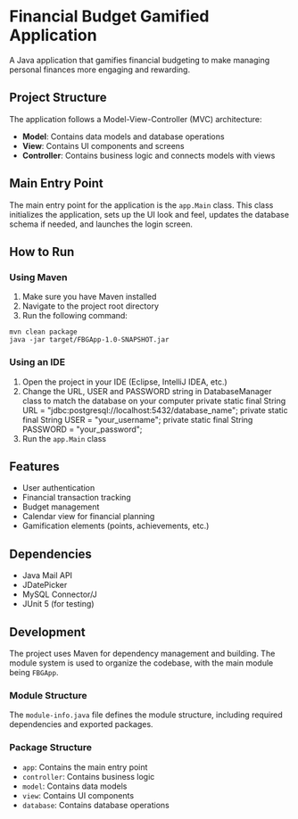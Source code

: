 # Financial Budget Gamified Application

A Java application that gamifies financial budgeting to make managing personal finances more engaging and rewarding.

## Project Structure

The application follows a Model-View-Controller (MVC) architecture:

- **Model**: Contains data models and database operations
- **View**: Contains UI components and screens
- **Controller**: Contains business logic and connects models with views

## Main Entry Point

The main entry point for the application is the `app.Main` class. This class initializes the application, sets up the UI look and feel, updates the database schema if needed, and launches the login screen.

## How to Run

### Using Maven

1. Make sure you have Maven installed
2. Navigate to the project root directory
3. Run the following command:

```
mvn clean package
java -jar target/FBGApp-1.0-SNAPSHOT.jar
```

### Using an IDE

1. Open the project in your IDE (Eclipse, IntelliJ IDEA, etc.)
2. Change the URL, USER and PASSWORD string in DatabaseManager class to match the database on your computer
    private static final String URL = "jdbc:postgresql://localhost:5432/database_name";
    private static final String USER = "your_username";
    private static final String PASSWORD = "your_password";
3. Run the `app.Main` class

## Features

- User authentication
- Financial transaction tracking
- Budget management
- Calendar view for financial planning
- Gamification elements (points, achievements, etc.)

## Dependencies

- Java Mail API
- JDatePicker
- MySQL Connector/J
- JUnit 5 (for testing)

## Development

The project uses Maven for dependency management and building. The module system is used to organize the codebase, with the main module being `FBGApp`.

### Module Structure

The `module-info.java` file defines the module structure, including required dependencies and exported packages.

### Package Structure

- `app`: Contains the main entry point
- `controller`: Contains business logic
- `model`: Contains data models
- `view`: Contains UI components
- `database`: Contains database operations
